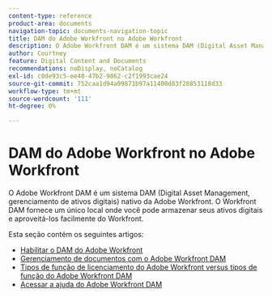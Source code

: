 ```yaml
---
content-type: reference
product-area: documents
navigation-topic: documents-navigation-topic
title: DAM do Adobe Workfront no Adobe Workfront
description: O Adobe Workfront DAM é um sistema DAM (Digital Asset Management, gerenciamento de ativos digitais) nativo da Adobe Workfront. O Workfront DAM fornece um único local onde você pode armazenar seus ativos digitais e aproveitá-los facilmente do Workfront.
author: Courtney
feature: Digital Content and Documents
recommendations: noDisplay, noCatalog
exl-id: c0de93c5-ee48-47b2-9862-c2f1993cae24
source-git-commit: 752caa1d94a09871b97a11400d83f28853118d33
workflow-type: tm+mt
source-wordcount: '111'
ht-degree: 0%

---
```


# DAM do Adobe Workfront no Adobe Workfront

O Adobe Workfront DAM é um sistema DAM (Digital Asset Management, gerenciamento de ativos digitais) nativo da Adobe Workfront. O Workfront DAM fornece um único local onde você pode armazenar seus ativos digitais e aproveitá-los facilmente do Workfront.

Esta seção contém os seguintes artigos:

* [Habilitar o DAM do Adobe Workfront](../../documents/workfront-dam-within-workfront/enable-wf-dam.md)
* [Gerenciamento de documentos com o Adobe Workfront DAM](../../documents/workfront-dam-within-workfront/manage-docs-with-wf-dam.md)
* [Tipos de função de licenciamento do Adobe Workfront versus tipos de função do Adobe Workfront DAM](../../documents/workfront-dam-within-workfront/difference-between-wf-dam-role-types.md)
* [Acessar a ajuda do Adobe Workfront DAM](../../documents/workfront-dam-within-workfront/access-help--workfront-dam.md)

